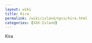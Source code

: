```yaml
---
layout: wiki
title: Kira
permalink: /wiki/island/npcs/kira.html 
categories: [XXX-Island]
---
```




Kira